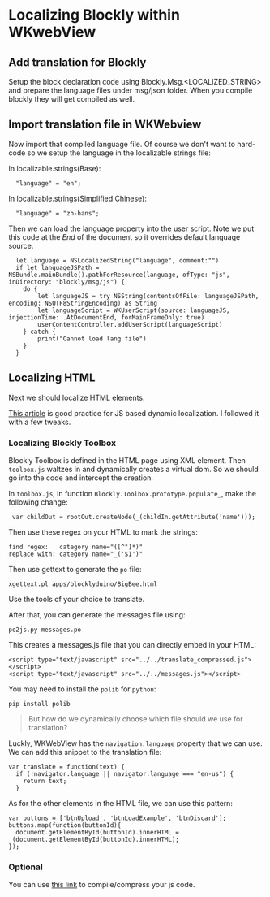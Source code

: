 # Localizing Blockly within WKwebView

## Add translation for Blockly
Setup the block declaration code using Blockly.Msg.<LOCALIZED_STRING> and prepare
the language files under msg/json folder. When you compile blockly they will get
compiled as well.

## Import translation file in WKWebview
Now import that compiled language file. Of course we don't want to hard-code so
we setup the language in the localizable strings file:

In localizable.strings(Base):

```
  "language" = "en";
```

In localizable.strings(Simplified Chinese):

```
  "language" = "zh-hans";
```

Then we can load the language property into the user script. Note we put this code
at the *End* of the document so it overrides default language source.

```
  let language = NSLocalizedString("language", comment:"")
  if let languageJSPath = NSBundle.mainBundle().pathForResource(language, ofType: "js", inDirectory: "blockly/msg/js") {
    do {
        let languageJS = try NSString(contentsOfFile: languageJSPath, encoding: NSUTF8StringEncoding) as String
        let languageScript = WKUserScript(source: languageJS, injectionTime: .AtDocumentEnd, forMainFrameOnly: true)
        userContentController.addUserScript(languageScript)
    } catch {
        print("Cannot load lang file")
    }
  }
```

## Localizing HTML

Next we should localize HTML elements.  

[This article](http://www.localeplanet.com/support/howto-localize-js.html) is
good practice for JS based dynamic localization. I followed it with a few tweaks.

### Localizing Blockly Toolbox

Blockly Toolbox is defined in the HTML page using XML element. Then `toolbox.js` waltzes
in and dynamically creates a virtual dom. So we should go into the code and intercept
 the creation.

In `toolbox.js`, in function `Blockly.Toolbox.prototype.populate_`, make the
following change:

```
 var childOut = rootOut.createNode(_(childIn.getAttribute('name')));
```

Then use these regex on your HTML to mark the strings:

```
find regex:   category name="([^"]*)"
replace with: category name="_('$1')"
```

Then use gettext to generate the `po` file:

```
xgettext.pl apps/blocklyduino/BigBee.html
```

Use the tools of your choice to translate.

After that, you can generate the messages file using:

```
po2js.py messages.po
```
This creates a messages.js file that you can directly embed in
your HTML:
```
<script type="text/javascript" src="../../translate_compressed.js"></script>
<script type="text/javascript" src="../../messages.js"></script>
```

You may need to install the `polib` for `python`:

```
pip install polib
```

> But how do we dynamically choose which file should we use for
translation?

Luckly, WKWebView has the `navigation.language` property that we
can use. We can add this snippet to the translation file:

```
var translate = function(text) {
  if (!navigator.language || navigator.language === "en-us") {
    return text;
  }
```


As for the other elements in the HTML file, we can use this
pattern:

```
var buttons = ['btnUpload', 'btnLoadExample', 'btnDiscard'];
buttons.map(function(buttonId){
  document.getElementById(buttonId).innerHTML = _(document.getElementById(buttonId).innerHTML);
});
```

### Optional

You can use
[this link](http://closure-compiler.appspot.com/home) to compile/compress your js code.
